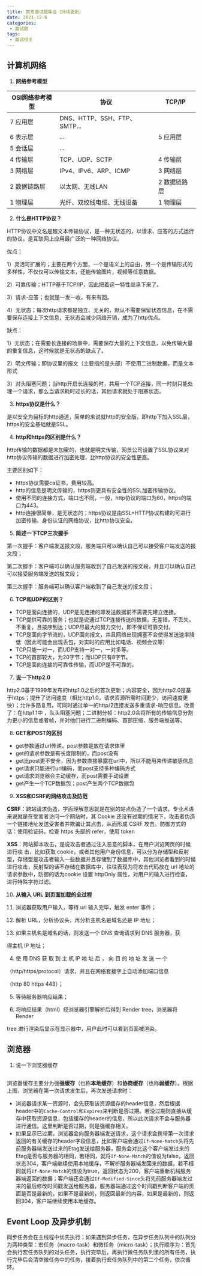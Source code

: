 ```yaml
---
title: 常考面试题集合（持续更新）
date: 2021-12-6
categories:
 - 面试题
tags:
 - 面试相关
---
```



## 计算机网络

1. **网络参考模型**

| OSI网络参考模型 | 协议                         | TCP/IP       |
| --------------- | ---------------------------- | ------------ |
| 7 应用层        | DNS、HTTP、SSH、FTP、SMTP... |              |
| 6 表示层        | ...                          | 5 应用层     |
| 5 会话层        | ...                          |              |
| 4 传输层        | TCP、UDP、SCTP               | 4 传输层     |
| 3 网络层        | IPv4、IPv6、ARP、ICMP        | 3 网络层     |
| 2 数据链路层    | 以太网、无线LAN              | 2 数据链路层 |
| 1 物理层        | 光纤、双绞线电缆、无线设备   | 1 物理层     |



2. **什么是HTTP协议？**

HTTP协议中文名是超文本传输协议，是一种无状态的，以请求、应答的方式运行的协议。是互联网上应用最广泛的一种网络协议。

优点：

1）灵活可扩展的；主要在两个方面，一个是语义上的自由，另一个是传输形式的多样性，不仅仅可以传输文本，还能传输图片，视频等任意数据。

2）可靠传输；HTTP基于TCP/IP，因此把着这一特性继承下来了。

3）请求-应答；也就是一发一收，有来有回。

4）无状态；每次http请求都是独立、无关的，默认不需要保留状态信息，在不需要保存连接上下文信息，无状态会减少网络开销，成为了http优点。

缺点：

1）无状态；在需要长连接的场景中，需要保存大量的上下文信息，以免传输大量的重复信息，这时候就是无状态的缺点了。

2）明文传输；即协议里的报文（主要指的是头部）不使用二进制数据，而是文本形式

3）对头阻塞问题；当http开启长连接的时，共用一个TCP连接，同一时刻只能处理一个请求，那么当请求耗时过长的话，其他请求就处于阻塞状态。



3. **https协议是什么？**

是以安全为目标的http通道，简单的来说就http的安全版，即http下加入SSL层，https的安全基础就是SSL。



4. **http和https的区别是什么？**

http传输的数据都是未加密的，也就是明文传输，网景公司设置了SSL协议来对http协议传输的数据进行加密处理，比http协议的安全性更高。

主要区别如下：

- https协议需要ca证书，费用较高。
- http的信息是明文传输的，https则更具有安全性的SSL加密传输协议。
- 使用不同的连接方式，端口也不同，一般，http协议的端口为80，https的端口为443。
- http连接很简单，是无状态的；https协议是由SSL+HTTP协议构建的可进行加密传输、身份认证的网络协议，比http协议安全。



5. **简述一下TCP三次握手**

第一次握手：客户端发送报文段，服务端只可以确认自己可以接受客户端发送的报文段；

第二次握手：客户端可以确认服务端收到了自己发送的报文段，并且可以确认自己可以接受服务端发送的报文段；

第三次握手：服务端可以确认客户端收到了自己发送的报文段；



6. **TCP和UDP的区别？**

- TCP是面向连接的，UDP是无连接的即发送数据前不需要先建立连接。
- TCP提供可靠的服务；也就是说通过TCP连接传送的数据，无差错，不丢失，不重复，且按序到达；UDP尽最大的努力交付，即不保证可靠交付。
- TCP是面向字节流的，UDP面向报文，并且网络出现拥塞不会使得发送速率降低（因此可能会出现丢包，对实时的应用比如电话、视频会议等）
- TCP只能一对一，而UDP支持一对一，一对多等。
- TCP的首部较大，为20字节；而UDP只有8字节。
- TCP是面向连接的可靠性传输，而UDP是不可靠的。



7. **说一下http2.0**

http2.0基于1999年发布的http1.0之后的首次更新；内容安全，因为http2.0是基于https；提升了访问速度（相比http1.0，请求资源所需时间更少，访问速度更快）；允许多路复用，可同时通过单一的http/2连接发送多重请求-响应信息。改善了：在http1.1中 ，队头阻塞问题；二进制分帧：http2.0会将所有的传输信息分割为更小的信息或者帧，并对他们进行二进制编码、首部压缩、服务端推送等。



8. **GET和POST的区别**

- get参数通过url传递，post参数是放在请求体里
- get的请求参数是有长度限制的，而post没有
- get比post更不安全，因为参数直接暴露在url中，所以不能用来传递敏感信息
- get请求只能进行url编码，而post支持多种编码方式
- get请求浏览器会主动缓存，而post需要手动设置
- get产生一个TCP数据包；post产生两个TCP数据包



9. **XSS和CSRF的网络攻击及防范**

**CSRF**：跨站请求伪造，字面理解意思就是在别的站点伪造了一个请求。专业术语来说就是在受害者访问一个网站时，其 Cookie 还没有过期的情况下，攻击者伪造一个链接地址发送受害者并欺骗让其点击，从而形成 CSRF 攻击。防御方式的话：使用验证码，检查 https 头部的 refer，使用 token

**XSS**：跨站脚本攻击，是说攻击者通过注入恶意的脚本，在用户浏览网页的时候进行攻 击，比如获取 cookie，或者其他用户身份信息，可以分为存储型和反射型，存储型是攻击者输入一些数据并且存储到了数据库中，其他浏览者看到的时候进行攻击，反射型的话不存储在数据库中，往往表现为将攻击代码放在 url 地址的请求参数中，防御的话为cookie 设置 httpOnly 属性，对用户的输入进行检查，进行特殊字符过滤。

10. **从输入** **URL** **到页面加载的全过程**

1. 浏览器获取用户输入，等待 url 输入完毕，触发 enter 事件； 

2. 解析 URL，分析协议头，再分析主机名是域名还是 IP 地址； 

3. 如果主机名是域名的话，则发送一个 DNS 查询请求到 DNS 服务器，获 

得主机 IP 地址； 

4. 使 用 DNS 获 取 到 主 机 IP 地 址 后 ， 向 目 的 地 址 发 送 一 个 

（http/https/protocol）请求，并且在网络套接字上自动添加端口信息 

（http 80 https 443）； 

5. 等待服务器响应结果； 

6. 将响应结果（html）经浏览器引擎解析后得到 Render tree，浏览器将 Render 

tree 进行渲染后显示在显示器中，用户此时可以看到页面被渲染。

## 浏览器

1. 说一下浏览器缓存

<img :src="$withBase('/interview/01.png')"></img>

浏览器缓存主要分为强**强缓存**（也称**本地缓存**）和**协商缓存**（也称**弱缓存**）。根据上图，浏览器在第一次请求发生后，再次发送请求时：

- 浏览器请求某一资源时，会先获取该资源缓存的header信息，然后根据header中的`Cache-Control`和`Expires`来判断是否过期。若没过期则直接从缓存中获取资源信息，包括缓存的header的信息，所以此次请求不会与服务器进行通信。这里判断是否过期，则是强缓存相关。
- 如果显示已过期，浏览器会向服务器端发送请求，这个请求会携带第一次请求返回的有关缓存的header字段信息，比如客户端会通过`If-None-Match`头将先前服务器端发送过来的Etag发送给服务器，服务会对比这个客户端发过来的Etag是否与服务器的相同，若相同，就将`If-None-Match`的值设为false，返回状态304，客户端继续使用本地缓存，不解析服务器端发回来的数据，若不相同就将`If-None-Match`的值设为true，返回状态为200，客户端重新机械服务器端返回的数据；客户端还会通过`If-Modified-Since`头将先前服务器端发过来的最后修改时间戳发送给服务器，服务器端通过这个时间戳判断客户端的页面是否是最新的，如果不是最新的，则返回最新的内容，如果是最新的，则返回304，客户端继续使用本地缓存。



## Event Loop 及异步机制

同步任务会在主线程中优先执行；如果遇到异步任务，在异步任务队列中的队列分为两种类型：宏任务（macro-task）和微任务（micro-task）；执行顺序为：首先会执行宏任务队列的对头任务，执行完毕后，再执行微任务队列里的所有任务，执行完毕后会清空微任务中的任务，接着执行宏任务队列中的第二个任务，依次循环。